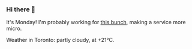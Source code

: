 ### Hi there :wave:

It's Monday! I'm probably working for [this bunch](https://github.com/kohofinancial), making a service more micro.

Weather in Toronto: partly cloudy, at +21°C.
